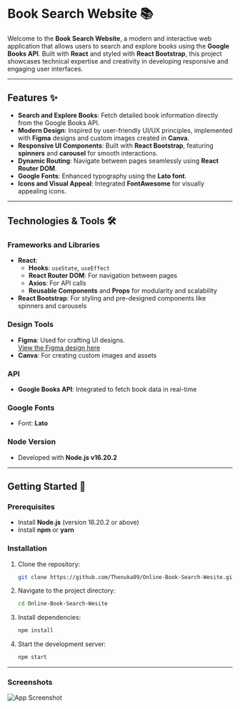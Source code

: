 # Book Search Website 📚

Welcome to the **Book Search Website**, a modern and interactive web application that allows users to search and explore books using the **Google Books API**. Built with **React** and styled with **React Bootstrap**, this project showcases technical expertise and creativity in developing responsive and engaging user interfaces.

---

## Features ✨

- **Search and Explore Books**: Fetch detailed book information directly from the Google Books API.
- **Modern Design**: Inspired by user-friendly UI/UX principles, implemented with **Figma** designs and custom images created in **Canva**.
- **Responsive UI Components**: Built with **React Bootstrap**, featuring **spinners** and **carousel** for smooth interactions.
- **Dynamic Routing**: Navigate between pages seamlessly using **React Router DOM**.
- **Google Fonts**: Enhanced typography using the **Lato font**.
- **Icons and Visual Appeal**: Integrated **FontAwesome** for visually appealing icons.

---

## Technologies & Tools 🛠️

### **Frameworks and Libraries**
- **React**:
  - **Hooks**: `useState`, `useEffect`
  - **React Router DOM**: For navigation between pages
  - **Axios**: For API calls
  - **Reusable Components** and **Props** for modularity and scalability
- **React Bootstrap**: For styling and pre-designed components like spinners and carousels

### **Design Tools**
- **Figma**: Used for crafting UI designs.  
  [View the Figma design here](https://www.figma.com/design/b3QrCAA1iAQ0EHTAUilGmH/Book-Details-Retrieve-Website?node-id=5-2&t=jCbECF0pWNgOy0eK-1)
- **Canva**: For creating custom images and assets

### **API**
- **Google Books API**: Integrated to fetch book data in real-time

### **Google Fonts**
- Font: **Lato**

### **Node Version**
- Developed with **Node.js v16.20.2**

---

## Getting Started 🚀

### Prerequisites
- Install **Node.js** (version 16.20.2 or above)
- Install **npm** or **yarn**

### Installation
1. Clone the repository:  
   ```bash
   git clone https://github.com/Thenuka09/Online-Book-Search-Wesite.git

2. Navigate to the project directory:  
   ```bash
   cd Online-Book-Search-Wesite

3. Install dependencies:
   ```bash
   npm install

4. Start the development server:
   ```bash
   npm start

---

### Screenshots

![App Screenshot]((https://github.com/user-attachments/assets/acccdf47-027f-4d4c-87f9-c93c46cceace))

